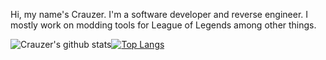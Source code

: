 Hi, my name's Crauzer. I'm a software developer and reverse engineer. I mostly work on modding tools for League of Legends among other things.

![Crauzer's github stats](https://github-readme-stats.vercel.app/api?username=crauzer&show_icons=true&theme=tokyonight)[![Top Langs](https://github-readme-stats.vercel.app/api/top-langs/?username=Crauzer&layout=compact&theme=tokyonight)](https://github.com/anuraghazra/github-readme-stats)
